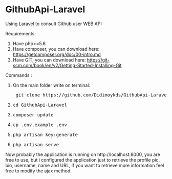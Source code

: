 # GithubApi-Laravel
Using Laravel to consult Github user WEB API

Requirements:
<ol>
  <li>Have php>=5.6</li>
  <li>
    Have composer, you can download here: 
    <a href="https://getcomposer.org/doc/00-intro.md">https://getcomposer.org/doc/00-intro.md</a>
  </li>
  <li>
    Have GIT, you can download here:
    <a href="https://git-scm.com/book/en/v2/Getting-Started-Installing-Git">
      https://git-scm.com/book/en/v2/Getting-Started-Installing-Git
    </a>
  </li>
</ol>

Commands :
<ol>
  <li>
    On the main folder write on terminal:
    <pre> git clone https://github.com/Didimoykds/GithubApi-Laravel.git</pre>
  </li>
  <li>
    <pre>cd GithubApi-Laravel</pre>
  </li>
  <li>
    <pre>composer update</pre>
  </li>
  <li>
    <pre>cp .env.example .env</pre>
  </li>
  <li>
    <pre>php artisan key:generate</pre>
  </li>
  <li>
    <pre>php artisan serve</pre>
  </li>
</ol>
<p>
  Now probably the application is running on http://localhost:8000, you are free to use, but i configured the application just to retrieve the profile pic, bio, username, name and URL, if you want to retrieve more information feel free to modify the ajax method.
</p>
